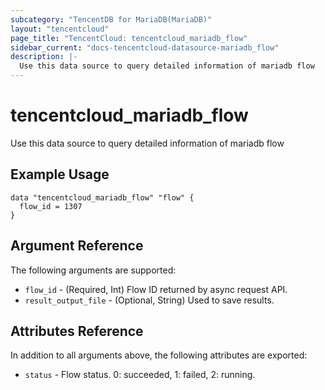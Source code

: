 ```yaml
---
subcategory: "TencentDB for MariaDB(MariaDB)"
layout: "tencentcloud"
page_title: "TencentCloud: tencentcloud_mariadb_flow"
sidebar_current: "docs-tencentcloud-datasource-mariadb_flow"
description: |-
  Use this data source to query detailed information of mariadb flow
---
```


# tencentcloud_mariadb_flow

Use this data source to query detailed information of mariadb flow

## Example Usage

```hcl
data "tencentcloud_mariadb_flow" "flow" {
  flow_id = 1307
}
```

## Argument Reference

The following arguments are supported:

* `flow_id` - (Required, Int) Flow ID returned by async request API.
* `result_output_file` - (Optional, String) Used to save results.

## Attributes Reference

In addition to all arguments above, the following attributes are exported:

* `status` - Flow status. 0: succeeded, 1: failed, 2: running.



